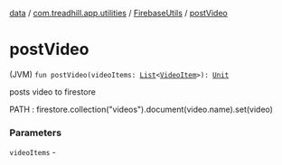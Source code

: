 [data](../../index.md) / [com.treadhill.app.utilities](../index.md) / [FirebaseUtils](index.md) / [postVideo](./post-video.md)

# postVideo

(JVM) `fun postVideo(videoItems: `[`List`](https://kotlinlang.org/api/latest/jvm/stdlib/kotlin.collections/-list/index.html)`<`[`VideoItem`](../../com.treadhill.app.data-types/-video-item/index.md)`>): `[`Unit`](https://kotlinlang.org/api/latest/jvm/stdlib/kotlin/-unit/index.html)

posts video to firestore

PATH : firestore.collection("videos").document(video.name).set(video)

### Parameters

`videoItems` - 